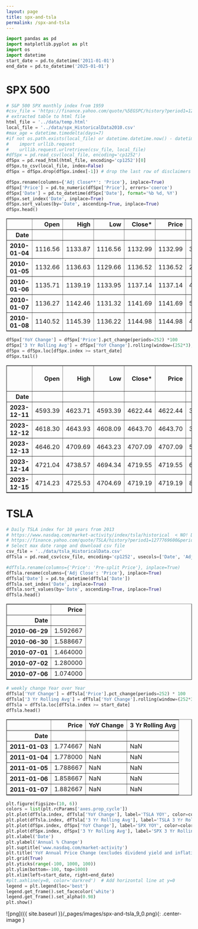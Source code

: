 ```yaml
---
layout: page
title: spx-and-tsla
permalink: /spx-and-tsla
---
```


```python
import pandas as pd
import matplotlib.pyplot as plt
import os
import datetime
start_date = pd.to_datetime('2011-01-01')
end_date = pd.to_datetime('2025-01-01')
```

# SPX 500

```python
# S&P 500 SPX monthly index from 1959
#csv_file = 'https://finance.yahoo.com/quote/%5EGSPC/history?period1=1262304000&period2=1702771200&interval=1d&filter=history&frequency=1d&includeAdjustedClose=true'
# extracted table to html file
html_file = '../data/temp.html'
local_file = '../data/spx_HistoricalData2010.csv'
#max_age = datetime.timedelta(days=7)
#if not os.path.exists(local_file) or datetime.datetime.now() - datetime.datetime.fromtimestamp(os.path.getmtime(local_file)) > max_age:
#    import urllib.request
#    urllib.request.urlretrieve(csv_file, local_file)
#dfSpx = pd.read_csv(local_file, encoding='cp1252')    
dfSpx = pd.read_html(html_file, encoding='cp1252')[0] 
dfSpx.to_csv(local_file, index=False)
dfSpx = dfSpx.drop(dfSpx.index[-1]) # drop the last row of disclaimers
```

```python
dfSpx.rename(columns={'Adj Close**': 'Price'}, inplace=True)
dfSpx['Price'] = pd.to_numeric(dfSpx['Price'], errors='coerce')
dfSpx['Date'] = pd.to_datetime(dfSpx['Date'], format='%b %d, %Y')
dfSpx.set_index('Date', inplace=True)
dfSpx.sort_values(by='Date', ascending=True, inplace=True)
dfSpx.head()
```



<div>
<style scoped>
    .dataframe tbody tr th:only-of-type {
        vertical-align: middle;
    }

    .dataframe tbody tr th {
        vertical-align: top;
    }

    .dataframe thead th {
        text-align: right;
    }
</style>
<table border="1" class="dataframe">
  <thead>
    <tr style="text-align: right;">
      <th></th>
      <th>Open</th>
      <th>High</th>
      <th>Low</th>
      <th>Close*</th>
      <th>Price</th>
      <th>Volume</th>
    </tr>
    <tr>
      <th>Date</th>
      <th></th>
      <th></th>
      <th></th>
      <th></th>
      <th></th>
      <th></th>
    </tr>
  </thead>
  <tbody>
    <tr>
      <th>2010-01-04</th>
      <td>1116.56</td>
      <td>1133.87</td>
      <td>1116.56</td>
      <td>1132.99</td>
      <td>1132.99</td>
      <td>3991400000</td>
    </tr>
    <tr>
      <th>2010-01-05</th>
      <td>1132.66</td>
      <td>1136.63</td>
      <td>1129.66</td>
      <td>1136.52</td>
      <td>1136.52</td>
      <td>2491020000</td>
    </tr>
    <tr>
      <th>2010-01-06</th>
      <td>1135.71</td>
      <td>1139.19</td>
      <td>1133.95</td>
      <td>1137.14</td>
      <td>1137.14</td>
      <td>4972660000</td>
    </tr>
    <tr>
      <th>2010-01-07</th>
      <td>1136.27</td>
      <td>1142.46</td>
      <td>1131.32</td>
      <td>1141.69</td>
      <td>1141.69</td>
      <td>5270680000</td>
    </tr>
    <tr>
      <th>2010-01-08</th>
      <td>1140.52</td>
      <td>1145.39</td>
      <td>1136.22</td>
      <td>1144.98</td>
      <td>1144.98</td>
      <td>4389590000</td>
    </tr>
  </tbody>
</table>
</div>


```python
dfSpx['YoY Change'] = dfSpx['Price'].pct_change(periods=252) *100
dfSpx['3 Yr Rolling Avg'] = dfSpx['YoY Change'].rolling(window=(252*3), min_periods=1).mean()
dfSpx = dfSpx.loc[dfSpx.index >= start_date]
dfSpx.tail()
```



<div>
<style scoped>
    .dataframe tbody tr th:only-of-type {
        vertical-align: middle;
    }

    .dataframe tbody tr th {
        vertical-align: top;
    }

    .dataframe thead th {
        text-align: right;
    }
</style>
<table border="1" class="dataframe">
  <thead>
    <tr style="text-align: right;">
      <th></th>
      <th>Open</th>
      <th>High</th>
      <th>Low</th>
      <th>Close*</th>
      <th>Price</th>
      <th>Volume</th>
      <th>YoY Change</th>
      <th>3 Yr Rolling Avg</th>
    </tr>
    <tr>
      <th>Date</th>
      <th></th>
      <th></th>
      <th></th>
      <th></th>
      <th></th>
      <th></th>
      <th></th>
      <th></th>
    </tr>
  </thead>
  <tbody>
    <tr>
      <th>2023-12-11</th>
      <td>4593.39</td>
      <td>4623.71</td>
      <td>4593.39</td>
      <td>4622.44</td>
      <td>4622.44</td>
      <td>3823210000</td>
      <td>16.624911</td>
      <td>11.804009</td>
    </tr>
    <tr>
      <th>2023-12-12</th>
      <td>4618.30</td>
      <td>4643.93</td>
      <td>4608.09</td>
      <td>4643.70</td>
      <td>4643.70</td>
      <td>3808380000</td>
      <td>18.028762</td>
      <td>11.805042</td>
    </tr>
    <tr>
      <th>2023-12-13</th>
      <td>4646.20</td>
      <td>4709.69</td>
      <td>4643.23</td>
      <td>4707.09</td>
      <td>4707.09</td>
      <td>5063650000</td>
      <td>17.955625</td>
      <td>11.806626</td>
    </tr>
    <tr>
      <th>2023-12-14</th>
      <td>4721.04</td>
      <td>4738.57</td>
      <td>4694.34</td>
      <td>4719.55</td>
      <td>4719.55</td>
      <td>6314040000</td>
      <td>17.411964</td>
      <td>11.808998</td>
    </tr>
    <tr>
      <th>2023-12-15</th>
      <td>4714.23</td>
      <td>4725.53</td>
      <td>4704.69</td>
      <td>4719.19</td>
      <td>4719.19</td>
      <td>8218980000</td>
      <td>18.117948</td>
      <td>11.812982</td>
    </tr>
  </tbody>
</table>
</div>


# TSLA

```python
# Daily TSLA index for 10 years from 2013
# https://www.nasdaq.com/market-activity/index/tsla/historical  < NO! DOES NOT INC SPLIT ADJUSTED CLOSE! USE YAHOO!
# https://finance.yahoo.com/quote/TSLA/history?period1=1277769600&period2=1701907200&interval=1d&filter=history&frequency=1d&includeAdjustedClose=true
# Select max date range and download csv file
csv_file = '../data/tsla_HistoricalData.csv'
dfTsla = pd.read_csv(csv_file, encoding='cp1252', usecols=['Date', 'Adj Close'])

```

```python
#dfTsla.rename(columns={'Price': 'Pre-split Price'}, inplace=True)
dfTsla.rename(columns={'Adj Close': 'Price'}, inplace=True)
dfTsla['Date'] = pd.to_datetime(dfTsla['Date'])
dfTsla.set_index('Date', inplace=True)
dfTsla.sort_values(by='Date', ascending=True, inplace=True)
dfTsla.head()
```



<div>
<style scoped>
    .dataframe tbody tr th:only-of-type {
        vertical-align: middle;
    }

    .dataframe tbody tr th {
        vertical-align: top;
    }

    .dataframe thead th {
        text-align: right;
    }
</style>
<table border="1" class="dataframe">
  <thead>
    <tr style="text-align: right;">
      <th></th>
      <th>Price</th>
    </tr>
    <tr>
      <th>Date</th>
      <th></th>
    </tr>
  </thead>
  <tbody>
    <tr>
      <th>2010-06-29</th>
      <td>1.592667</td>
    </tr>
    <tr>
      <th>2010-06-30</th>
      <td>1.588667</td>
    </tr>
    <tr>
      <th>2010-07-01</th>
      <td>1.464000</td>
    </tr>
    <tr>
      <th>2010-07-02</th>
      <td>1.280000</td>
    </tr>
    <tr>
      <th>2010-07-06</th>
      <td>1.074000</td>
    </tr>
  </tbody>
</table>
</div>


```python
# weekly change Year over Year
dfTsla['YoY Change'] = dfTsla['Price'].pct_change(periods=252) * 100
dfTsla['3 Yr Rolling Avg'] = dfTsla['YoY Change'].rolling(window=(252*3)).mean()
dfTsla = dfTsla.loc[dfTsla.index >= start_date]
dfTsla.head()
```



<div>
<style scoped>
    .dataframe tbody tr th:only-of-type {
        vertical-align: middle;
    }

    .dataframe tbody tr th {
        vertical-align: top;
    }

    .dataframe thead th {
        text-align: right;
    }
</style>
<table border="1" class="dataframe">
  <thead>
    <tr style="text-align: right;">
      <th></th>
      <th>Price</th>
      <th>YoY Change</th>
      <th>3 Yr Rolling Avg</th>
    </tr>
    <tr>
      <th>Date</th>
      <th></th>
      <th></th>
      <th></th>
    </tr>
  </thead>
  <tbody>
    <tr>
      <th>2011-01-03</th>
      <td>1.774667</td>
      <td>NaN</td>
      <td>NaN</td>
    </tr>
    <tr>
      <th>2011-01-04</th>
      <td>1.778000</td>
      <td>NaN</td>
      <td>NaN</td>
    </tr>
    <tr>
      <th>2011-01-05</th>
      <td>1.788667</td>
      <td>NaN</td>
      <td>NaN</td>
    </tr>
    <tr>
      <th>2011-01-06</th>
      <td>1.858667</td>
      <td>NaN</td>
      <td>NaN</td>
    </tr>
    <tr>
      <th>2011-01-07</th>
      <td>1.882667</td>
      <td>NaN</td>
      <td>NaN</td>
    </tr>
  </tbody>
</table>
</div>


```python
plt.figure(figsize=(10, 6))
colors = list(plt.rcParams['axes.prop_cycle'])
plt.plot(dfTsla.index, dfTsla['YoY Change'], label='TSLA YOY', color=colors[1]['color'], alpha=0.1)
plt.plot(dfTsla.index, dfTsla['3 Yr Rolling Avg'], label='TSLA 3 Yr Rolling Average', color=colors[1]['color'])
plt.plot(dfSpx.index, dfSpx['YoY Change'], label='SPX YOY', color=colors[0]['color'], alpha=0.1)
plt.plot(dfSpx.index, dfSpx['3 Yr Rolling Avg'], label='SPX 3 Yr Rolling Average', color=colors[0]['color'])
plt.xlabel('Date')
plt.ylabel('Annual % Change')
plt.suptitle('www.nasdaq.com/market-activity')
plt.title('YoY Annual Price Change (excludes dividend yield and inflation)')
plt.grid(True)
plt.yticks(range(-100, 1000, 100))
plt.ylim(bottom=-100, top=1000)
plt.xlim(left=start_date, right=end_date)
#plt.axhline(y=0, color='darkred')  # Add horizontal line at y=0
legend = plt.legend(loc='best')
legend.get_frame().set_facecolor('white')
legend.get_frame().set_alpha(0.98)
plt.show()
```

![png]({{ site.baseurl }}/_pages/images/spx-and-tsla_9_0.png){: .center-image }
